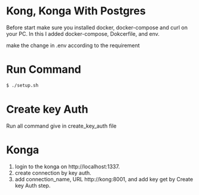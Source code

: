 # Kong, Konga With Postgres

Before start make sure you installed docker, docker-compose and curl on your PC.
In this I added docker-compose, Dokcerfile, and env.

make the change in .env according to the requirement 
# Run Command 
```sh
$ ./setup.sh
```
# Create key Auth
Run all command give in create_key_auth file
# Konga
1. login to the konga on http://localhost:1337.
2. create connection by key auth.
3. add connection_name, URL http://kong:8001, and add key get by Create key Auth step.
